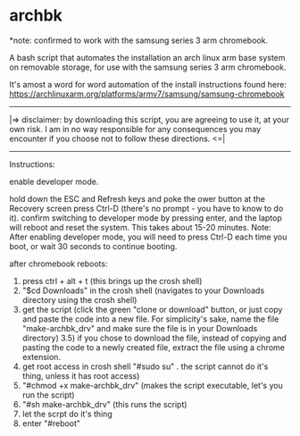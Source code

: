 # archbk

*note: confirmed to work with the samsung series 3 arm chromebook.

A bash script that automates the installation an arch linux arm base system on removable storage, for use with the samsung series 3 arm chromebook. 

It's amost a word for word automation of the install instructions found here: https://archlinuxarm.org/platforms/armv7/samsung/samsung-chromebook


*****
|=>  disclaimer: by downloading this script, you are agreeing to use it, at your own risk. I am in no way responsible for any consequences you may encounter if you choose not to follow these directions. <=|
*****


Instructions:

enable developer mode.

  hold down the ESC and Refresh keys and poke the ower button
  at the Recovery screen press Ctrl-D (there's no prompt - you have to know to do it).
  confirm switching to developer mode by pressing enter, and the laptop will reboot and reset the system. This takes about 15-20 minutes.
  Note: After enabling developer mode, you will need to press Ctrl-D each time you boot, or wait 30 seconds to continue booting.
  
  after chromebook reboots:
  
  1) press ctrl + alt + t (this brings up the crosh shell)
  2) "$cd Downloads" in the crosh shell (navigates to your Downloads directory using the crosh shell)
  3) get the script (click the green "clone or download" button, or just copy and paste the code into a new file. For simplicity's sake, name the file "make-archbk_drv" and make sure the file is in your Downloads directory)
  3.5) if you chose to download the file, instead of copying and pasting the code to a newly created file, extract the file using a chrome extension.
  4) get root access in crosh shell "#sudo su" . the script cannot do it's thing, unless it has root access)
  5) "#chmod +x make-archbk_drv" (makes the script executable, let's you run the script)
  6) "#sh make-archbk_drv" (this runs the script)
  7) let the scrpt do it's thing
  8) enter "#reboot" 
